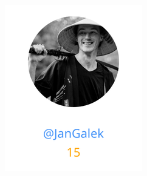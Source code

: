 
<div>
<span>
  <a href="https://github.com/JanGalek"><img src="https://raw.githubusercontent.com/gouef/html/refs/heads/contributors-svg/.github/contributors/JanGalek.svg" alt="JanGalek" /></a>
</span>
</div>

